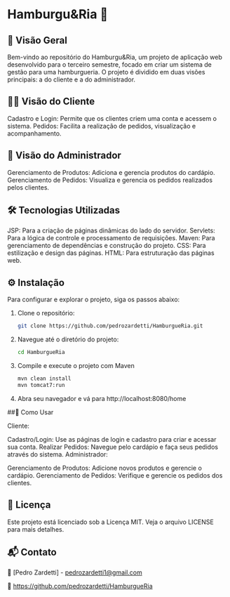 # Hamburgu&Ria 🍔

## 📜 Visão Geral
Bem-vindo ao repositório do Hamburgu&Ria, um projeto de aplicação web desenvolvido para o terceiro semestre, focado em criar um sistema de gestão para uma hamburgueria. O projeto é dividido em duas visões principais: a do cliente e a do administrador.

## 🧑‍💻 Visão do Cliente
Cadastro e Login: Permite que os clientes criem uma conta e acessem o sistema.
Pedidos: Facilita a realização de pedidos, visualização e acompanhamento.
## 🏢 Visão do Administrador
Gerenciamento de Produtos: Adiciona e gerencia produtos do cardápio.
Gerenciamento de Pedidos: Visualiza e gerencia os pedidos realizados pelos clientes.
## 🛠️ Tecnologias Utilizadas
JSP: Para a criação de páginas dinâmicas do lado do servidor.
Servlets: Para a lógica de controle e processamento de requisições.
Maven: Para gerenciamento de dependências e construção do projeto.
CSS: Para estilização e design das páginas.
HTML: Para estruturação das páginas web.

## ⚙️ Instalação
Para configurar e explorar o projeto, siga os passos abaixo:
1. Clone o repositório:
    ```bash
    git clone https://github.com/pedrozardetti/HamburgueRia.git
    ```

2. Navegue até o diretório do projeto:
    ```bash
    cd HamburgueRia
    ```

3. Compile e execute o projeto com Maven
    ```bash
    mvn clean install
    mvn tomcat7:run
    ```
4. Abra seu navegador e vá para http://localhost:8080/home

##🚦 Como Usar

Cliente:

Cadastro/Login: Use as páginas de login e cadastro para criar e acessar sua conta.
Realizar Pedidos: Navegue pelo cardápio e faça seus pedidos através do sistema.
Administrador:

Gerenciamento de Produtos: Adicione novos produtos e gerencie o cardápio.
Gerenciamento de Pedidos: Verifique e gerencie os pedidos dos clientes.

## 📜 Licença
Este projeto está licenciado sob a Licença MIT. Veja o arquivo LICENSE para mais detalhes.

## 📬 Contato

📧 [Pedro Zardetti] - pedrozardetti1@gmail.com

🔗 https://github.com/pedrozardetti/HamburgueRia

